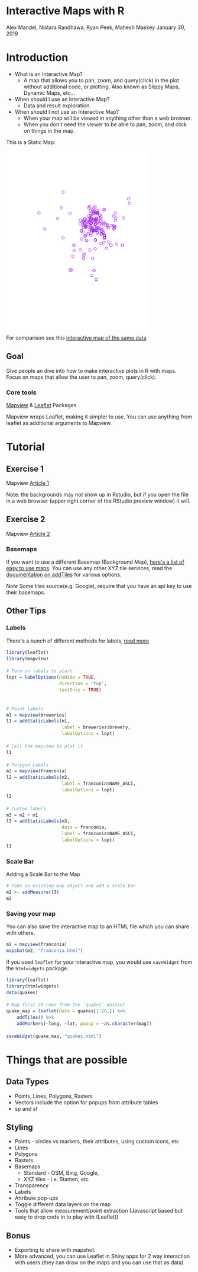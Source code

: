 Interactive Maps with R
================
Alex Mandel, Nistara Randhawa, Ryan Peek, Mahesh Maskey
January 30, 2019

Introduction
============

-   What is an Interactive Map?
    -   A map that allows you to pan, zoom, and query(click) in the plot without additional code, or plotting. Also known as Slippy Maps, Dynamic Maps, etc...
-   When should I use an Interactive Map?
    -   Data and result exploration.
-   When should I not use an Interactive Map?
    -   When your map will be viewed in anything other than a web browser.
    -   When you don't need the viewer to be able to pan, zoom, and click on things in the map.

This is a Static Map:

![Static Map](InteractiveMapsR_files/figure-markdown_github/map-1.png)

For comparison see this [interactive map of the same data](https://r-spatial.github.io/mapview/articles/articles/mapview_01-basics.html)

Goal
----

Give people an dive into how to make interactive plots in R with maps. Focus on maps that allow the user to pan, zoom, query(click).

### Core tools

[Mapview](https://r-spatial.github.io/mapview/) & [Leaflet](https://rstudio.github.io/leaflet/) Packages

Mapview wraps Leaflet, making it simpler to use. You can use anything from leaflet as additional arguments to Mapview.

Tutorial
========

Exercise 1
----------

Mapview [Article 1](https://r-spatial.github.io/mapview/articles/articles/mapview_01-basics.html)

Note: the backgrounds may not show up in Rstudio, but if you open the file in a web browser (upper right corner of the RStudio preview window) it will.

Exercise 2
----------

Mapview [Article 2](https://r-spatial.github.io/mapview/articles/articles/mapview_02-advanced.html)

### Basemaps

If you want to use a different Basemap (Background Map), [here's a list of easy to use maps](http://leaflet-extras.github.io/leaflet-providers/preview/index.html). You can use any other XYZ tile services, read the [documentation on addTiles](https://www.rdocumentation.org/packages/leaflet/versions/2.0.2/topics/addControl) for various options.

*Note* Some tiles source(e.g. Google), require that you have an api key to use their basemaps.

Other Tips
----------

### Labels

There's a bunch of different methods for labels, [read more](https://rdrr.io/cran/mapview/man/addStaticLabels.html)

``` r
library(leaflet)
library(mapview)

# Turn on labels to start
lopt = labelOptions(noHide = TRUE,
                    direction = 'top',
                    textOnly = TRUE)


# Point labels
m1 = mapview(breweries)
l1 = addStaticLabels(m1,
                     label = breweries$brewery,
                     labelOptions = lopt)

# Call the mapview to plot it
l1

# Polygon Labels
m2 = mapview(franconia)
l2 = addStaticLabels(m2,
                     label = franconia$NAME_ASCI,
                     labelOptions = lopt)
l2

# Custom labels
m3 = m2 + m1
l3 = addStaticLabels(m3,
                     data = franconia,
                     label = franconia$NAME_ASCI,
                     labelOptions = lopt)
l3
```

### Scale Bar

Adding a Scale Bar to the Map

``` r
# Take an existing map object and add a scale bar
m2 <- addMeasure(l3)
m2
```

### Saving your map

You can also save the interactive map to an HTML file which you can share with others.

``` r
m2 = mapview(franconia)
mapshot(m2, "franconia.html")
```

If you used `leaflet` for your interactive map, you would use `saveWidget` from the `htmlwidgets` package.

``` r
library(leaflet)
library(htmlwidgets)
data(quakes)

# Map first 20 rows from the `quakes` dataset
quake_map = leaflet(data = quakes[1:20,]) %>%
    addTiles() %>%
    addMarkers(~long, ~lat, popup = ~as.character(mag))

saveWidget(quake_map, "quakes.html")
```

Things that are possible
========================

Data Types
----------

-   Points, Lines, Polygons, Rasters
-   Vectors include the option for popups from attribute tables
-   sp and sf

Styling
-------

-   Points - circles vs markers, their attributes, using custom icons, etc
-   Lines
-   Polygons
-   Rasters
-   Basemaps
    -   Standard - OSM, Bing, Google,
    -   XYZ tiles - i.e. Stamen, etc
-   Transparency
-   Labels
-   Attribute pop-ups
-   Toggle different data layers on the map
-   Tools that allow measurement/point extraction (Javascript based but easy to drop code in to play with (Leaflet))

Bonus
-----

-   Exporting to share with mapshot.
-   More advanced, you can use Leaflet in Shiny apps for 2 way interaction with users (they can draw on the maps and you can use that as data)
